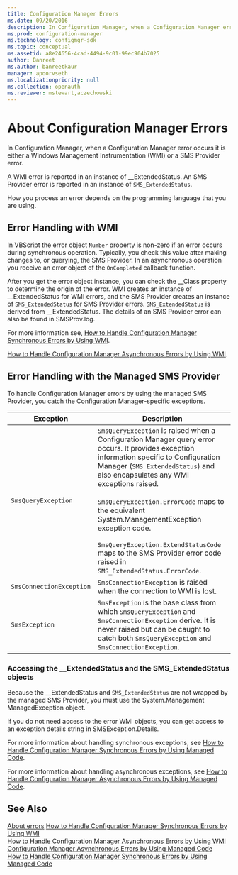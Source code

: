 ```yaml
---
title: Configuration Manager Errors
ms.date: 09/20/2016
description: In Configuration Manager, when a Configuration Manager error occurs it is either a Windows Management Instrumentation (WMI) or a SMS Provider error.
ms.prod: configuration-manager
ms.technology: configmgr-sdk
ms.topic: conceptual
ms.assetid: a8e24656-4cad-4494-9c01-99ec904b7025
author: Banreet
ms.author: banreetkaur
manager: apoorvseth
ms.localizationpriority: null
ms.collection: openauth
ms.reviewer: mstewart,aczechowski
---
```

# About Configuration Manager Errors
In Configuration Manager, when a Configuration Manager error occurs it is either a Windows Management Instrumentation (WMI) or a SMS Provider error.  

 A WMI error is reported in an instance of __ExtendedStatus. An SMS Provider error is reported in an instance of `SMS_ExtendedStatus`.  

 How you process an error depends on the programming language that you are using.  

## Error Handling with WMI  
 In VBScript the error object `Number` property is non-zero if an error occurs during synchronous operation. Typically, you check this value after making changes to, or querying, the SMS Provider. In an asynchronous operation you receive an error object of the `OnCompleted` callback function.  

 After you get the error object instance, you can check the __Class property to determine the origin of the error. WMI creates an instance of \__ExtendedStatus for WMI errors, and the SMS Provider creates an instance of `SMS_ExtendedStatus` for SMS Provider errors. `SMS_ExtendedStatus` is derived from \__ExtendedStatus. The details of an SMS Provider error can also be found in SMSProv.log.  

 For more information see, [How to Handle Configuration Manager Synchronous Errors by Using WMI](../../../develop/core/understand/how-to-handle-configuration-manager-synchronous-errors-by-using-wmi.md).  

 [How to Handle Configuration Manager Asynchronous Errors by Using WMI](../../../develop/core/understand/how-to-handle-configuration-manager-asynchronous-errors-by-using-wmi.md).  

## Error Handling with the Managed SMS Provider  
 To handle Configuration Manager errors by using the managed SMS Provider, you catch the Configuration Manager-specific exceptions.  

|Exception|Description|  
|---------------|-----------------|  
|`SmsQueryException`|`SmsQueryException` is raised when a Configuration Manager query error occurs. It provides exception information specific to Configuration Manager (`SMS_ExtendedStatus`) and also encapsulates any WMI exceptions raised.<br /><br /> `SmsQueryException.ErrorCode` maps to the equivalent System.ManagementException exception code.<br /><br /> `SmsQueryException.ExtendStatusCode` maps to the SMS Provider error code raised in `SMS_ExtendedStatus.ErrorCode`.|  
|`SmsConnectionException`|`SmsConnectionException` is raised when the connection to WMI is lost.|  
|`SmsException`|`SmsException` is the base class from which `SmsQueryException` and `SmsConnectionException` derive. It is never raised but can be caught to catch both `SmsQueryException` and `SmsConnectionException`.|  

### Accessing the __ExtendedStatus and the SMS_ExtendedStatus objects  
 Because the __ExtendedStatus and `SMS_ExtendedStatus` are not wrapped by the managed SMS Provider, you must use the System.Management ManagedException object.  

 If you do not need access to the error WMI objects, you can get access to an exception details string in SMSException.Details.  

 For more information about handling synchronous exceptions, see [How to Handle Configuration Manager Synchronous Errors by Using Managed Code](../../../develop/core/understand/how-to-handle-configuration-manager-synchronous-errors-by-using-managed-code.md).  

 For more information about handling asynchronous exceptions, see [How to Handle Configuration Manager Asynchronous Errors by Using Managed Code](../../../develop/core/understand/how-to-handle-configuration-manager-asynchronous-errors-by-using-managed-code.md).  

## See Also  
 [About errors](about-configuration-manager-errors.md)
 [How to Handle Configuration Manager Synchronous Errors by Using WMI](../../../develop/core/understand/how-to-handle-configuration-manager-synchronous-errors-by-using-wmi.md)   
 [How to Handle Configuration Manager Asynchronous Errors by Using WMI](../../../develop/core/understand/how-to-handle-configuration-manager-asynchronous-errors-by-using-wmi.md)   
 [Configuration Manager Asynchronous Errors by Using Managed Code](../../../develop/core/understand/how-to-handle-configuration-manager-asynchronous-errors-by-using-managed-code.md)   
 [How to Handle Configuration Manager Synchronous Errors by Using Managed Code](../../../develop/core/understand/how-to-handle-configuration-manager-synchronous-errors-by-using-managed-code.md)
